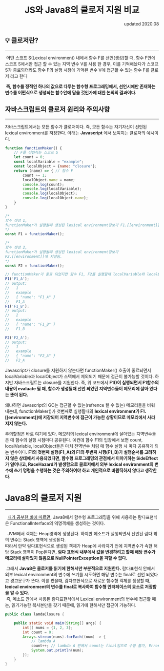 <h1 style="text-align: center; ">JS와 Java8의 클로저 지원 비교</h1>
<p style="text-align: right;"> updated 2020.08 </p>

## 💡 클로저란?

---

&nbsp;어떤 스코프 S(Lexical environment) 내에서 함수 F를 선언(생성)할 때, 함수 F안에 스코프 S에서만 접근 할 수 있는 지역 변수 V를 사용 한 경우, 이를 기억해놨다가 스코프 S가
종료되더라도 함수 F의 실행 시점에 기억된 변수 V에 접근할 수 있는 함수 F를 클로저 라고 한다

**&nbsp;즉, 함수를 정적인 하나의 값으로 다루는 함수형 프로그래밍에서, 선언시에만 존재하는 변수를 어떤식으로 생성되는 함수안에 담을 것인가에 대한 논의의 결과이다.**

## 자바스크립트의 클로저 원리와 주의사항

---

자바스크립트에서는 모든 함수가 클로저이다. 즉, 모든 함수는 자기자신이 선언된 lexical environment를 저장한다. 아래는 **Javascript** 에서 보여지는 클로저의 예시이다.

```javascript
function functionMaker() {
    // F를 선언하는 스코프 S
    let count = 0;
    const localVariable = "example";
    const localObject = {name: "closure"};
    return (name) => { // 함수 F
        count += 1;
        localObject.name = name;
        console.log(count);
        console.log(localVariable);
        console.log(localObject);
        console.log(localObject.name);
    }
}

/* 
함수 생성 1, 
functionMaker가 실행될때 생성된 lexical environment정보가 F1.[[environment]]에 저장됨.
*/
const F1 = functionMaker();

/* 
함수 생성 2, 
functionMaker가 실행될때 생성된 lexical environment정보가
F2.[[environment]]에 저장됨.
*/
const F2 = functionMaker();

// functionMaker가 종료 되었지만 함수 F1, F2를 실행할때 localVariable와 localObject에 접근가능.
F1('F1_A');
// output:
//   1
//   example
//   { "name": "F1_A" }
//   F1_A
F1('F1_B');
// output:
//   2
//   example
//   { "name": "F1_B" }
//   F1_B

F2('F2_A');
// output:
//   1
//   example
//   { "name": "F2_A" }
//   F2_A

```

Javascript가 closure를 지원하지 않는다면 functionMaker() 호출이 종료되면서 localVariable과 localObject가 스택에서 제외되기 때문에 접근이 불가능할 것이다. 하지만
자바스크립트는 closure를 지원한다. 즉, 위 코드에서 **F1()이 실행되면서 F1함수의 내용이 evaluate 될 때, 함수가 생성될때 선언 되었던 지역변수들이 메모리에 살아 있다는 뜻이 된다.**

왜냐하면 Javascript의 GC는 접근할 수 없는(refrence 될 수 없는) 메모리들을 비워내는데, functionMaker()가 첫번째로 실행될때의 **lexical environment가
F1.[[environment]]에 저장되어 지역변수에 접근이 가능한 상황이므로 메모리에서 사라지지 않는다.**

주의할점은 바로 여기에 있다. 메모리의 lexical environment에 살아있는 지역변수들은 매 함수의 실행 시점마다 공유된다. 예컨데 함수 F1의 입장에서 보면 count, localVariable,
localObject들은 마치 전역변수 처럼 매 함수 실행 시 마다 공유하게 되는 변수이다. **F1의 첫번째 실행(F1_A)와 F1의 두번째 시행(F1_B)가 실행순서를 고려하지 않은 상태에서 사용되었다면, 함수형
프로그래밍의 관점에서 이야기하는 SideEffect가 일어나고, RaceHazard가 발생함으로** **클로저에서 외부 lexical environment의 변수에 쓰기 명령을 수행하는 것은 주의하여야 하고
개인적으로 바람직하지 않다고 생각한다.**

# Java8의 클로저 지원

--- 

&nbsp; [내가 공부한 바에 따르면](./Java8의_람다_함수형인터페이스.md), Java8에서 함수형 프로그래밍을 위해 사용하는 람다표현식은 FunctionalInterface의 익명객체를 생성하는
것이다.<br>

&nbsp; JVM에서 객체는 Heap영역에 생성된다. 하지만 메소드가 실행되면서 선언된 람다 밖의 변수는 Stack 영역에 생성된다.<br>
따라서 만약 람다표현식으로 생성된 객체가 Heap에 사라지기 전에 지역변수가 속한 해당 Stack 영역이 Pop된다면, **람다 표현식 내부에서 값을 변경하려고 할때 해당 변수가 메모리에 살아있지 않음으로
NullPointerException을 피할 수 없다.**<br>

&nbsp;그래서 **Java8은 클로저를 읽기에 한해서만 부분적으로 지원한다.** 람다표현식 안에서 외부 lexical environment의 변수에 쓰기를 시도하면 해당 변수는 final로 선언 되었다고
경고문구가 뜬다. 이를 봤을때, 람다표현식으로 새로운 함수형 객체를 생성할 때, **lexical environment의 변수를 final로 복사하여 함수형 인터페이스의 요소로 저장함을 알 수 있다.** <br>
&nbsp;즉, 메소드 안에서 사용된 람다표현식에서 Lexical environment의 변수에 접근할 때는, 읽기가능한 복사본만을 갖기 때문에, 읽기에 한해서만 접근이 가능하다.

```java
public class lamdaClosure {

    public static void main(String[] args) {
        int[] nums = {1, 2, 3};
        int count = 0;
        Arrays.stream(nums).forEach((num) -> {
            // lambda A
            count++; // lambda A 안에서 count는 final임으로 수정 불가, Error in Compile time!
            System.out.println(num);
        });
    }
}
```